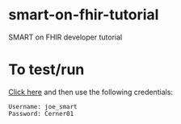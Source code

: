 # smart-on-fhir-tutorial
SMART on FHIR developer tutorial

# To test/run
[Click here](https://skabra07.github.io/smart-on-fhir-tutorial/example-smart-app/launch-patient.html?iss=https://fhir-myrecord.sandboxcerner.com/dstu2/0b8a0111-e8e6-4c26-a91c-5069cbc6b1ca) and then use the following credentials:
```
Username: joe_smart
Password: Cerner01
```
